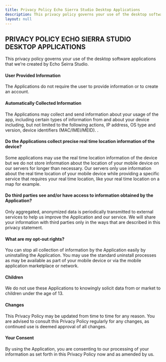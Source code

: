 ```yaml
---
title: Privacy Policy Echo Sierra Studio Desktop Applications
description: This privacy policy governs your use of the desktop software applications that we're created by Echo Seirra Studio. 
layout: null
---
```


PRIVACY POLICY ECHO SIERRA STUDIO DESKTOP APPLICATIONS
----------------------------------------------

This privacy policy governs your use of the desktop software applications that we're created by Echo Seirra Studio. 

#### **User Provided Information**

The Applications do not require the user to provide information or to create an account.

#### **Automatically Collected Information**

The Applications may collect and send information about your usage of the app, including certain types of information from and about your device including, but not limited to the following actions, IP address, OS type and version, device identifiers (MAC/IMEI/MEID). . 

#### **Do the Applications collect precise real time location information of the device?**

Some applications may use the real time location information of the device but we do not store information about the location of your mobile device on our servers for longer than necessary. Our servers only use information about the real time location of your mobile device while providing a specific service that requires your real time location, like your real time location on a map for example.

#### **Do third parties see and/or have access to information obtained by the Application?**

Only aggregated, anonymized data is periodically transmitted to external services to help us improve the Application and our service. We will share your information with third parties only in the ways that are described in this privacy statement.

#### **What are my opt-out rights?**

You can stop all collection of information by the Application easily by uninstalling the Application. You may use the standard uninstall processes as may be available as part of your mobile device or via the mobile application marketplace or network.

#### **Children**

We do not use these Applications to knowingly solicit data from or market to children under the age of 13.

#### **Changes**

This Privacy Policy may be updated from time to time for any reason. You are advised to consult this Privacy Policy regularly for any changes, as continued use is deemed approval of all changes.

#### **Your Consent**

By using the Application, you are consenting to our processing of your information as set forth in this Privacy Policy now and as amended by us.
